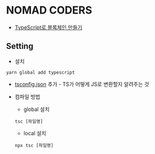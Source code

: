 # NOMAD CODERS

- [TypeScript로 블록체인 만들기](https://academy.nomadcoders.co/p/build-a-blockchain-with-typescript)

## Setting
* 설치
```
yarn global add typescript
```

* [tsconfig.json](https://www.typescriptlang.org/docs/handbook/tsconfig-json.html) 추가 - TS가 어떻게 JS로 변환할지 알려주는 것

* 컴파일 방법
  * global 설치
  ```
  tsc [파일명]
  ```

  * local 설치
  ```
  npx tsc [파일명]
  ```